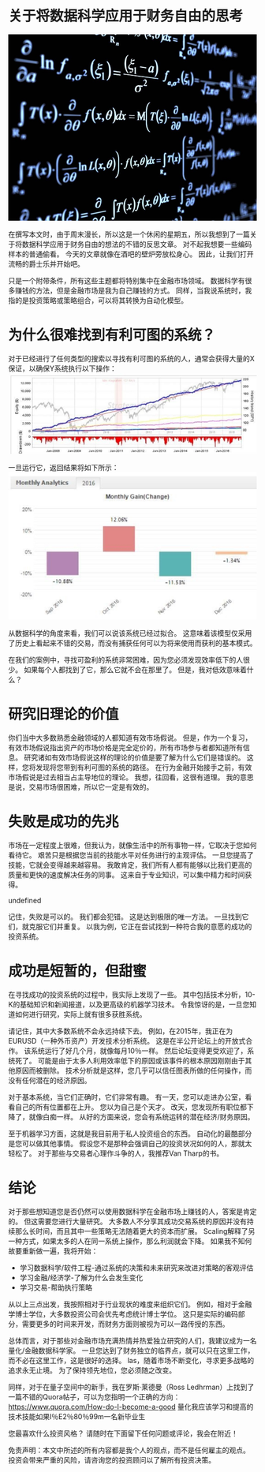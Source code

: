 # 关于将数据科学应用于财务自由的思考
![](0*tdTEXnLPs6E8F9PU)

在撰写本文时，由于周末漫长，所以这是一个休闲的星期五，所以我想到了一篇关于将数据科学应用于财务自由的想法的不错的反思文章。 对不起我想要一些编码样本的普通偷看。 今天的文章就像在酒吧的壁炉旁放松身心。 因此，让我们打开流畅的爵士乐并开始吧。

只是一个附带条件，所有这些主题都将特别集中在金融市场领域。 数据科学有很多赚钱的方法，但是金融市场是我为自己赚钱的方式。 同样，当我说系统时，我指的是投资策略或策略组合，可以将其转换为自动化模型。
# 为什么很难找到有利可图的系统？

对于已经进行了任何类型的搜索以寻找有利可图的系统的人，通常会获得大量的X保证，以确保Y系统执行以下操作：
![](0*M-yAhg3cT-WmzsjF)

一旦运行它，返回结果将如下所示：
![](0*j3NRtCKQbhEPMR_9)

从数据科学的角度来看，我们可以说该系统已经过拟合。 这意味着该模型仅采用了历史上看起来不错的交易，而没有捕获任何可以为将来使用而获利的基本模式。

在我们的案例中，寻找可盈利的系统非常困难，因为您必须发现效率低下的人很少。 如果每个人都找到了它，那么它就不会在那里了。 但是，我对低效意味着什么？
# 研究旧理论的价值

你们当中大多数熟悉金融领域的人都知道有效市场假说。 但是，作为一个复习，有效市场假说指出资产的市场价格是完全定价的，所有市场参与者都知道所有信息。 研究诸如有效市场假说这样的理论的价值是要了解为什么它们是错误的。 这样，您将发现将您带到有利可图的系统的路径。 在行为金融开始接手之前，有效市场假说是过去相当占主导地位的理论。 我想，往回看，这很有道理。 我的意思是说，交易市场很困难，所以它一定是有效的。
# 失败是成功的先兆

市场在一定程度上很难，但我认为，就像生活中的所有事物一样，它取决于您如何看待它。 艰苦只是根据您当前的技能水平对任务进行的主观评估。 一旦您提高了技能，它就会变得越来越容易。 我敢肯定，我们所有人都有能够以比我们更高的质量和更快的速度解决任务的同事。 这来自于专业知识，可以集中精力和时间获得。

undefined

记住，失败是可以的。 我们都会犯错。 这是达到极限的唯一方法。 一旦找到它们，就克服它们并重复。 以我为例，它正在尝试找到一种符合我的意愿的成功的投资系统。
# 成功是短暂的，但甜蜜

在寻找成功的投资系统的过程中，我实际上发现了一些。 其中包括技术分析，10-K的基础知识和新闻报道，以及更高级的机器学习技术。 令我惊讶的是，一旦您知道如何进行研究，实际上就有很多获胜系统。

请记住，其中大多数系统不会永远持续下去。 例如，在2015年，我正在为EURUSD（一种外币资产）开发技术分析系统。 这是在半公开论坛上的开放式合作。 该系统运行了好几个月，就像每月10％一样。 然后论坛变得更受欢迎了，系统死了。 可能是由于太多人利用效率低下的原因或该事件的根本原因刚刚由于其他原因而被删除。 技术分析就是这样，您几乎可以信任图表所做的任何操作，而没有任何潜在的经济原因。

对于基本系统，当它们正确时，它们非常有趣。 有一天，您可以走进办公室，看看自己的所有位置都在上升。 您以为自己是个天才。 改天，您发现所有职位都下降了，就像白痴一样。 从好的方面来说，您会有系统运转的潜在经济/财务原因。

至于机器学习方面，这就是我目前用于私人投资组合的东西。 自动化的最酷部分是您可以做其他事情。 假设您不是那种会强调自己的投资状况如何的人，那就太轻松了。 对于那些与交易者心理作斗争的人，我推荐Van Tharp的书。
# 结论

对于那些想知道您是否仍然可以使用数据科学在金融市场上赚钱的人，答案是肯定的。 但这需要您进行大量研究。 大多数人不分享其成功交易系统的原因并没有持续那么长时间，而且其中一些策略无法随着更大的资本而扩展。 Scaling解释了另一种方式，如果太多的人在同一系统上操作，那么利润就会下降。 如果我不知何故要重新做一遍，我将开始：
+ 学习数据科学/软件工程-通过系统的决策和未来研究来改进对策略的客观评估
+ 学习金融/经济学-了解为什么会发生变化
+ 学习交易-帮助执行策略

从以上三点出发，我按照相对于行业现状的难度来组织它们。 例如，相对于金融学博士学位，大多数投资公司会优先考虑统计博士学位。 这只是实际的编码部分，需要更多的时间来开发，而财务方面则被视为可以一路传授的东西。

总体而言，对于那些对金融市场充满热情并热爱独立研究的人们，我建议成为一名量化/金融数据科学家。 一旦您达到了财务独立的临界点，就可以只在这里工作，而不必在这里工作，这是很好的选择。 las，随着市场不断变化，寻求更多战略的追求永无止境。 为了保持领先地位，您必须随之改变。

同样，对于在量子空间中的新手，我在罗斯·莱德曼（Ross Ledhrman）上找到了一篇不错的Quora帖子，可以为您指明一个正确的方向：https://www.quora.com/How-do-I-become-a-good 量化我应该学习和提高的技术技能如果I％E2％80％99m一名新毕业生

您最喜欢什么投资风格？ 请随时在下面留下任何问题或评论，我会在附近！

免责声明：本文中所述的所有内容都是我个人的观点，而不是任何雇主的观点。 投资会带来严重的风险，请咨询您的投资顾问以了解所有投资决策。
